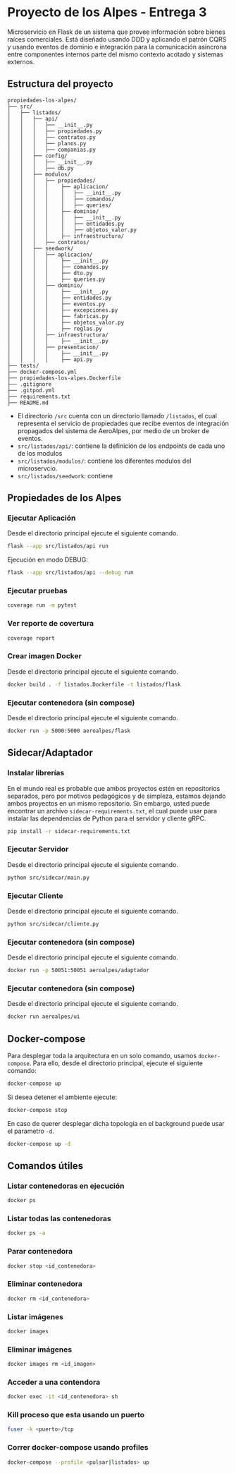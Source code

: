 # Proyecto de los Alpes - Entrega 3

Microservicio en Flask de un sistema que provee información sobre bienes raíces comerciales. Está diseñado usando DDD y aplicando el patrón CQRS y usando eventos de dominio e integración para la comunicación asíncrona entre componentes internos parte del mismo contexto acotado y sistemas externos.

## Estructura del proyecto

```
propiedades-los-alpes/
├── src/
│   ├── listados/
│   │   ├── api/
│   │   │   ├── __init__.py
│   │   │   ├── propiedades.py
│   │   │   ├── contratos.py
│   │   │   ├── planos.py
│   │   │   ├── companias.py
│   │   ├── config/
│   │   │   ├── __init__.py
│   │   │   ├── db.py
│   │   ├── modulos/
│   │   │   ├── propiedades/
│   │   │   │    ├── aplicacion/
│   │   │   │    │   ├── __init__.py
│   │   │   │    │   ├── comandos/
│   │   │   │    │   ├── queries/
│   │   │   │    ├── dominio/
│   │   │   │    │   ├── __init__.py
│   │   │   │    │   ├── entidades.py
│   │   │   │    │   ├── objetos_valor.py
│   │   │   │    ├── infraestructura/
│   │   │   ├── contratos/
│   │   ├── seedwork/
│   │   │   ├── aplicacion/
│   │   │   │    ├── __init__.py
│   │   │   │    ├── comandos.py
│   │   │   │    ├── dto.py
│   │   │   │    ├── queries.py
│   │   │   ├── dominio/
│   │   │   │    ├── __init__.py
│   │   │   │    ├── entidades.py
│   │   │   │    ├── eventos.py
│   │   │   │    ├── excepciones.py
│   │   │   │    ├── fabricas.py
│   │   │   │    ├── objetos_valor.py
│   │   │   │    ├── reglas.py
│   │   │   ├── infraestructura/
│   │   │   │    ├── __init__.py
│   │   │   ├── presentacion/
│   │   │   │    ├── __init__.py
│   │   │   │    ├── api.py
├── tests/
├── docker-compose.yml
├── propiedades-los-alpes.Dockerfile
├── .gitignore
├── .gitpod.yml
├── requirements.txt
├── README.md
```

- El directorio `/src` cuenta con un directorio llamado `/listados`, el cual representa el servicio de propiedades que recibe eventos de integración propagados del sistema de AeroAlpes, por medio de un broker de eventos.
- `src/listados/api/`: contiene la definición de los endpoints de cada uno de los modulos
- `src/listados/modulos/`: contiene los diferentes modulos del microservcio. 
- `src/listados/seedwork`: contiene 

## Propiedades de los Alpes
### Ejecutar Aplicación

Desde el directorio principal ejecute el siguiente comando.

```bash
flask --app src/listados/api run
```

Ejecución en modo DEBUG:

```bash
flask --app src/listados/api --debug run
```

### Ejecutar pruebas

```bash
coverage run -m pytest
```

### Ver reporte de covertura
```bash
coverage report
```

### Crear imagen Docker

Desde el directorio principal ejecute el siguiente comando.

```bash
docker build . -f listados.Dockerfile -t listados/flask
```

### Ejecutar contenedora (sin compose)

Desde el directorio principal ejecute el siguiente comando.

```bash
docker run -p 5000:5000 aeroalpes/flask
```

## Sidecar/Adaptador
### Instalar librerías

En el mundo real es probable que ambos proyectos estén en repositorios separados, pero por motivos pedagógicos y de simpleza, 
estamos dejando ambos proyectos en un mismo repositorio. Sin embargo, usted puede encontrar un archivo `sidecar-requirements.txt`, 
el cual puede usar para instalar las dependencias de Python para el servidor y cliente gRPC.

```bash
pip install -r sidecar-requirements.txt
```

### Ejecutar Servidor

Desde el directorio principal ejecute el siguiente comando.

```bash
python src/sidecar/main.py 
```

### Ejecutar Cliente

Desde el directorio principal ejecute el siguiente comando.

```bash
python src/sidecar/cliente.py 
```


### Ejecutar contenedora (sin compose)

Desde el directorio principal ejecute el siguiente comando.

```bash
docker run -p 50051:50051 aeroalpes/adaptador
```

### Ejecutar contenedora (sin compose)

Desde el directorio principal ejecute el siguiente comando.

```bash
docker run aeroalpes/ui
```

## Docker-compose

Para desplegar toda la arquitectura en un solo comando, usamos `docker-compose`. Para ello, desde el directorio principal, ejecute el siguiente comando:

```bash
docker-compose up
```

Si desea detener el ambiente ejecute:

```bash
docker-compose stop
```

En caso de querer desplegar dicha topología en el background puede usar el parametro `-d`.

```bash
docker-compose up -d
```

## Comandos útiles

### Listar contenedoras en ejecución
```bash
docker ps
```

### Listar todas las contenedoras
```bash
docker ps -a
```

### Parar contenedora
```bash
docker stop <id_contenedora>
```

### Eliminar contenedora
```bash
docker rm <id_contenedora>
```

### Listar imágenes
```bash
docker images
```

### Eliminar imágenes
```bash
docker images rm <id_imagen>
```

### Acceder a una contendora
```bash
docker exec -it <id_contenedora> sh
```

### Kill proceso que esta usando un puerto
```bash
fuser -k <puerto>/tcp
```

### Correr docker-compose usando profiles
```bash
docker-compose --profile <pulsar|listados> up
```
